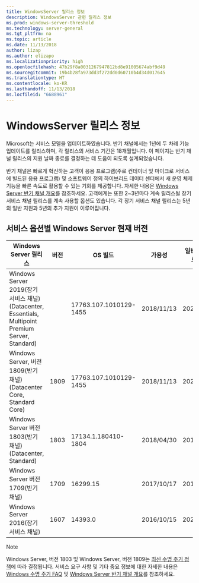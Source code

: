 ```yaml
---
title: WindowsServer 릴리스 정보
description: WindowsServer 관련 릴리스 정보
ms.prod: windows-server-threshold
ms.technology: server-general
ms.tgt_pltfrm: na
ms.topic: article
ms.date: 11/13/2018
author: lizap
ms.author: elizapo
ms.localizationpriority: high
ms.openlocfilehash: 47b29f8a0031267947812bd8e91005674abf9d49
ms.sourcegitcommit: 19b4b28fa973dd3f272dd0d60710b4d34d017645
ms.translationtype: HT
ms.contentlocale: ko-KR
ms.lasthandoff: 11/13/2018
ms.locfileid: "6688961"
---
```

# WindowsServer 릴리스 정보

Microsoft는 서비스 모델을 업데이트하였습니다. 반기 채널에서는 1년에 두 차례 기능 업데이트를 릴리스하며, 각 릴리스의 서비스 기간은 18개월입니다. 이 페이지는 반기 채널 릴리스의 지원 날짜 종료를 결정하는 데 도움이 되도록 설계되었습니다.

반기 채널은 빠르게 혁신하는 고객이 응용 프로그램(주로 컨테이너 및 마이크로 서비스에 빌드된 응용 프로그램) 및 소프트웨어 정의 하이브리드 데이터 센터에서 새 운영 체제 기능을 빠른 속도로 활용할 수 있는 기회를 제공합니다. 자세한 내용은 [Windows Server 반기 채널 개요](semi-annual-channel-overview.md)를 참조하세요. 고객에게는 또한 2~3년마다 계속 릴리스될 장기 서비스 채널 릴리스를 계속 사용할 옵션도 있습니다. 각 장기 서비스 채널 릴리스는 5년의 일반 지원과 5년의 추가 지원이 이루어집니다.


## 서비스 옵션별 Windows Server 현재 버전

| Windows Server 릴리스 | 버전 | OS 빌드 | 가용성 |일반 지원 종료 날짜|연장된 지원 종료 날짜|
|----------------|---------|----------|----------|---------|----------|
|Windows Server 2019(장기 서비스 채널)(Datacenter, Essentials, Multipoint Premium Server, Standard)||17763.107.1010129-1455|2018/11/13|2024/01/09|2029/01/09|
|Windows Server, 버전 1809(반기 채널)(Datacenter Core, Standard Core)|1809|17763.107.1010129-1455|2018/11/13|2020/05/11|검토 메모|
| Windows Server 버전 1803(반기 채널)(Datacenter, Standard)| 1803 |17134.1.180410-1804 |2018/04/30| 2019/11/12|검토 메모|
| Windows Server 버전 1709(반기 채널)| 1709 | 16299.15|   2017/10/17|2019/04/09|해당 없음|
| Windows Server 2016(장기 서비스 채널)| 1607 | 14393.0 | 2016/10/15 |2022/01/11| 2027/01/11|

>[!NOTE]
> Windows Server, 버전 1803 및 Windows Server, 버전 1809는 [최신 수명 주기 정책](https://support.microsoft.com/help/30881)에 따라 결정됩니다. 서비스 요구 사항 및 기타 중요 정보에 대한 자세한 내용은 [Windows 수명 주기 FAQ](https://support.microsoft.com/help/18581/lifecycle-faq-windows-products) 및 [Windows Server 반기 채널 개요](semi-annual-channel-overview.md)를 참조하세요.
